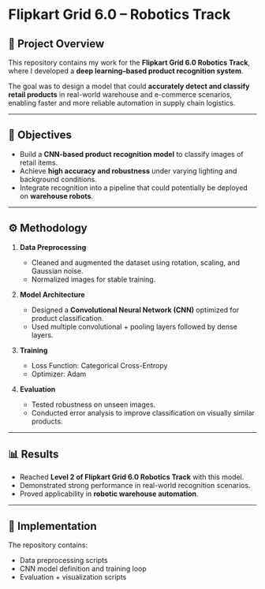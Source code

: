 # Flipkart Grid 6.0 – Robotics Track

## 📌 Project Overview
This repository contains my work for the **Flipkart Grid 6.0 Robotics Track**, where I developed a **deep learning–based product recognition system**.  

The goal was to design a model that could **accurately detect and classify retail products** in real-world warehouse and e-commerce scenarios, enabling faster and more reliable automation in supply chain logistics.

---

## 🎯 Objectives
- Build a **CNN-based product recognition model** to classify images of retail items.
- Achieve **high accuracy and robustness** under varying lighting and background conditions.
- Integrate recognition into a pipeline that could potentially be deployed on **warehouse robots**.

---

## ⚙️ Methodology
1. **Data Preprocessing**  
   - Cleaned and augmented the dataset using rotation, scaling, and Gaussian noise.  
   - Normalized images for stable training.  

2. **Model Architecture**  
   - Designed a **Convolutional Neural Network (CNN)** optimized for product classification.  
   - Used multiple convolutional + pooling layers followed by dense layers.  

3. **Training**  
   - Loss Function: Categorical Cross-Entropy  
   - Optimizer: Adam  


4. **Evaluation**  
   - Tested robustness on unseen images.  
   - Conducted error analysis to improve classification on visually similar products.  

---

## 📊 Results
- Reached **Level 2 of Flipkart Grid 6.0 Robotics Track** with this model.  
- Demonstrated strong performance in real-world recognition scenarios.  
- Proved applicability in **robotic warehouse automation**.  

---

## 📂 Implementation
The repository contains:
- Data preprocessing scripts  
- CNN model definition and training loop  
- Evaluation + visualization scripts  

